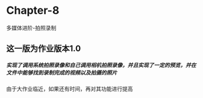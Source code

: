 # Chapter-8
多媒体进阶-拍照录制
## 这一版为作业版本1.0
##### 实现了调用系统拍照录像和自己调用相机拍照录像，并且实现了一定的预览，并在文件中能够找到录制完成的视频以及拍摄的照片
由于大作业临近，如果还有时间，再对其功能进行提高

